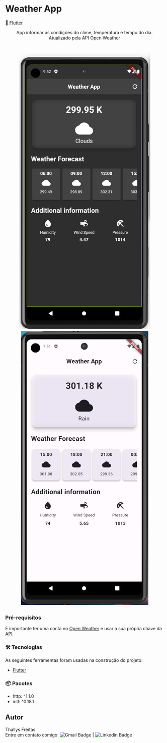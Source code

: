# Weather App

<a href="https://reactnative.dev">📲 Flutter</a>
</h1>
<p align="center"> App informar as condições do clime, temperatura e tempo do dia. Atualizado pela API Open Weather</p>

<h1 align="center">
  <img alt="WeatherDark" title="#DiarioAutista" src="./lib/assets/weather dark.png" />
  <img alt="WeatherLigth" title="#DiarioAutista" src="./lib/assets/weather ligth.png" />
</h1>

### Pré-requisitos

É importante ter uma conta no [Open Weather](https://openweathermap.org/) e usar a sua própria chave da API.

### 🛠 Tecnologias

As seguintes ferramentas foram usadas na construção do projeto:

- [Flutter](https://flutter.dev/)

### 📦 Pacotes
  - http: ^1.1.0 <br />
  - intl: ^0.18.1

## Autor
  Thallys Freitas  <br/>
  Entre em contato comigo: ![Gmail Badge](https://img.shields.io/badge/thallys%40hotmail.com-E--mail-green?style=flat-square&logo=Gmail&logoColor=white&link=mailto:thallys@hotmail.com) |
![Linkedin Badge](https://img.shields.io/badge/Thallys-LinkedIn-blue?style=flat-square&logo=Linkedin&logoColor=white&link=https://www.linkedin.com/in/thallys-freitas-87155074/)
